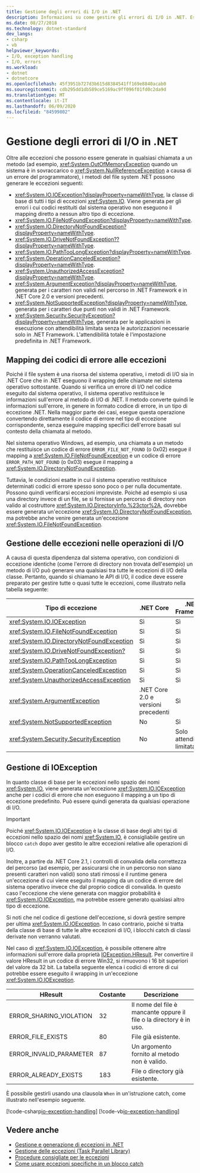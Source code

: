 ```yaml
---
title: Gestione degli errori di I/O in .NET
description: Informazioni su come gestire gli errori di I/O in .NET. Eseguire il mapping di codici di errore alle eccezioni, gestire le eccezioni nelle operazioni di I/O e gestire IOException.
ms.date: 08/27/2018
ms.technology: dotnet-standard
dev_langs:
- csharp
- vb
helpviewer_keywords:
- I/O, exception handling
- I/O, errors
ms.workload:
- dotnet
- dotnetcore
ms.openlocfilehash: 45f3951b727d3b615d8384541ff169e8840acab0
ms.sourcegitcommit: cdb295dd1db589ce5169ac9ff096f01fd0c2da9d
ms.translationtype: MT
ms.contentlocale: it-IT
ms.lasthandoff: 06/09/2020
ms.locfileid: "84599802"
---
```

# <a name="handling-io-errors-in-net"></a>Gestione degli errori di I/O in .NET

Oltre alle eccezioni che possono essere generate in qualsiasi chiamata a un metodo (ad esempio, <xref:System.OutOfMemoryException> quando un sistema è in sovraccarico o <xref:System.NullReferenceException> a causa di un errore del programmatore), i metodi del file system .NET possono generare le eccezioni seguenti:

- <xref:System.IO.IOException?displayProperty=nameWithType>, la classe di base di tutti i tipi di eccezioni <xref:System.IO>. Viene generata per gli errori i cui codici restituiti dal sistema operativo non eseguono il mapping diretto a nessun altro tipo di eccezione.
- <xref:System.IO.FileNotFoundException?displayProperty=nameWithType>.
- <xref:System.IO.DirectoryNotFoundException?displayProperty=nameWithType>.
- <xref:System.IO.DriveNotFoundException??displayProperty=nameWithType>.
- <xref:System.IO.PathTooLongException?displayProperty=nameWithType>.
- <xref:System.OperationCanceledException?displayProperty=nameWithType>.
- <xref:System.UnauthorizedAccessException?displayProperty=nameWithType>.
- <xref:System.ArgumentException?displayProperty=nameWithType>, generata per i caratteri non validi nel percorso in .NET Framework e in .NET Core 2.0 e versioni precedenti.
- <xref:System.NotSupportedException?displayProperty=nameWithType>, generata per i caratteri due punti non validi in .NET Framework.
- <xref:System.Security.SecurityException?displayProperty=nameWithType>, generata per le applicazioni in esecuzione con attendibilità limitata senza le autorizzazioni necessarie solo in .NET Framework. L'attendibilità totale è l'impostazione predefinita in .NET Framework.

## <a name="mapping-error-codes-to-exceptions"></a>Mapping dei codici di errore alle eccezioni

Poiché il file system è una risorsa del sistema operativo, i metodi di I/O sia in .NET Core che in .NET eseguono il wrapping delle chiamate nel sistema operativo sottostante. Quando si verifica un errore di I/O nel codice eseguito dal sistema operativo, il sistema operativo restituisce le informazioni sull'errore al metodo di I/O di .NET. Il metodo converte quindi le informazioni sull'errore, in genere in formato codice di errore, in un tipo di eccezione .NET. Nella maggior parte dei casi, esegue questa operazione convertendo direttamente il codice di errore nel tipo di eccezione corrispondente, senza eseguire mapping specifici dell'errore basati sul contesto della chiamata al metodo.

Nel sistema operativo Windows, ad esempio, una chiamata a un metodo che restituisce un codice di errore `ERROR_FILE_NOT_FOUND` (o 0x02) esegue il mapping a <xref:System.IO.FileNotFoundException> e un codice di errore `ERROR_PATH_NOT_FOUND` (o 0x03) esegue il mapping a <xref:System.IO.DirectoryNotFoundException>.

Tuttavia, le condizioni esatte in cui il sistema operativo restituisce determinati codici di errore spesso sono poco o per nulla documentate. Possono quindi verificarsi eccezioni impreviste. Poiché ad esempio si usa una directory invece di un file, se si fornisse un percorso di directory non valido al costruttore <xref:System.IO.DirectoryInfo.%23ctor%2A>, dovrebbe essere generata un'eccezione <xref:System.IO.DirectoryNotFoundException>, ma potrebbe anche venire generata un'eccezione <xref:System.IO.FileNotFoundException>.

## <a name="exception-handling-in-io-operations"></a>Gestione delle eccezioni nelle operazioni di I/O

A causa di questa dipendenza dal sistema operativo, con condizioni di eccezione identiche (come l'errore di directory non trovata dell'esempio) un metodo di I/O può generare una qualsiasi tra tutte le eccezioni di I/O della classe. Pertanto, quando si chiamano le API di I/O, il codice deve essere preparato per gestire tutte o quasi tutte le eccezioni, come illustrato nella tabella seguente:

| Tipo di eccezione | .NET Core | .NET Framework |
|---|---|---|
| <xref:System.IO.IOException> | Sì | Sì |
| <xref:System.IO.FileNotFoundException> | Sì | Sì |
| <xref:System.IO.DirectoryNotFoundException> | Sì | Sì |
| <xref:System.IO.DriveNotFoundException?> | Sì | Sì |
| <xref:System.IO.PathTooLongException> | Sì | Sì |
| <xref:System.OperationCanceledException> | Sì | Sì |
| <xref:System.UnauthorizedAccessException> | Sì | Sì |
| <xref:System.ArgumentException> | .NET Core 2.0 e versioni precedenti| Sì |
| <xref:System.NotSupportedException> | No | Sì |
| <xref:System.Security.SecurityException> | No | Solo attendibilità limitata |

## <a name="handling-ioexception"></a>Gestione di IOException

In quanto classe di base per le eccezioni nello spazio dei nomi <xref:System.IO>, viene generata un'eccezione <xref:System.IO.IOException> anche per i codici di errore che non eseguono il mapping a un tipo di eccezione predefinito. Può essere quindi generata da qualsiasi operazione di I/O.

> [!IMPORTANT]
> Poiché <xref:System.IO.IOException> è la classe di base degli altri tipi di eccezioni nello spazio dei nomi <xref:System.IO>, è consigliabile gestire un blocco `catch` dopo aver gestito le altre eccezioni relative alle operazioni di I/O.

Inoltre, a partire da .NET Core 2.1, i controlli di convalida della correttezza del percorso (ad esempio, per assicurarsi che in un percorso non siano presenti caratteri non validi) sono stati rimossi e il runtime genera un'eccezione di cui viene eseguito il mapping da un codice di errore del sistema operativo invece che dal proprio codice di convalida. In questo caso l'eccezione che viene generata con maggior probabilità è <xref:System.IO.IOException>, ma potrebbe essere generato qualsiasi altro tipo di eccezione.

Si noti che nel codice di gestione dell'eccezione, si dovrà gestire sempre per ultima <xref:System.IO.IOException>. In caso contrario, poiché si tratta della classe di base di tutte le altre eccezioni di I/O, i blocchi catch di classi derivate non verranno valutati.

Nel caso di <xref:System.IO.IOException>, è possibile ottenere altre informazioni sull'errore dalla proprietà [IOException.HResult](xref:System.Exception.HResult). Per convertire il valore HResult in un codice di errore Win32, si rimuovono i 16 bit superiori del valore da 32 bit. La tabella seguente elenca i codici di errore di cui potrebbe essere eseguito il wrapping in un'eccezione <xref:System.IO.IOException>.

| HResult | Costante | Descrizione |
| --- | --- | --- |
| ERROR_SHARING_VIOLATION | 32 | Il nome del file è mancante oppure il file o la directory è in uso. |
| ERROR_FILE_EXISTS | 80 | File già esistente. |
| ERROR_INVALID_PARAMETER | 87 | Un argomento fornito al metodo non è valido. |
| ERROR_ALREADY_EXISTS | 183 | File o directory già esistente. |

È possibile gestirli usando una clausola `When` in un'istruzione catch, come illustrato nell'esempio seguente.

[!code-csharp[io-exception-handling](~/samples/snippets/standard/io/io-exceptions/cs/io-exceptions.cs)]
[!code-vb[io-exception-handling](~/samples/snippets/standard/io/io-exceptions/vb/io-exceptions.vb)]

## <a name="see-also"></a>Vedere anche

- [Gestione e generazione di eccezioni in .NET](../exceptions/index.md)
- [Gestione delle eccezioni (Task Parallel Library)](../parallel-programming/exception-handling-task-parallel-library.md)
- [Procedure consigliate per le eccezioni](../exceptions/best-practices-for-exceptions.md)
- [Come usare eccezioni specifiche in un blocco catch](../exceptions/how-to-use-specific-exceptions-in-a-catch-block.md)
